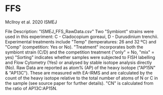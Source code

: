 # FFS
McIlroy et al. 2020 ISMEJ


File Description: "ISMEJ_FFS_RawData.csv"
Two "Symbiont" strains were used in this experiment: C - Cladocopium goreaui, D - Durusdinium trenchii. 
Experimental treatments include "Temp" (temperatures: 26 and 32 ºC) and "Comp" (competition: Yes or No). 
"Treatment" incorporates both the symbiont strain (C/D) and the competition treatment ("only" = No, "mix" = yes)
"Sorting" indicates whether samples were subjected to FISH labelling and Flow Cytometry (Yes) or analysed by stable isotope analysis directly (No). 
Raw Data are reported as atom% (AP) of the heavy isotope ("AP15N" & "AP13C"). These are measured with EA-IRMS and are calculated by the count of the heavy isotope relative to the total number of atoms of N or C in the sample (see source paper for further details). "CN" is calculated from the ratio of AP13C:AP15N.
